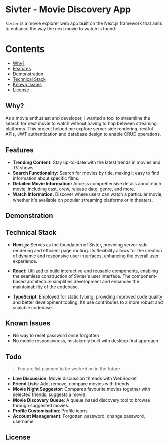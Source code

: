 # Sivter - Movie Discovery App

`Sivter` is a movie explorer web app built on the Next.js framework that aims to enhance the way the next movie to
watch is found.

# Contents

- [Why?](#why)
- [Features](#features)
- [Demonstration](#demonstration)
- [Technical Stack](#technical-stack)
- [Known Issues](#known-issues)
- [License](#license)

## Why?

As a movie enthusiast and developer, I wanted a tool to streamline the search for next movie to watch without having to hop between streaming platforms. This project helped me explore server side rendering, restful APIs, JWT authentication and database design to enable CRUD operations.

## Features

- **Trending Content:** Stay up-to-date with the latest trends in movies and TV shows.
- **Search Functionality:** Search for movies by title, making it easy to find information about specific films.
- **Detailed Movie Information:** Access comprehensive details about each movie, including cast, crew, release date, genre, and more.
- **Watch Information:** Discover where users can watch a particular movie, whether it's available on popular streaming platforms or in theaters.

## Demonstration

## Technical Stack

- **Next.js**: Serves as the foundation of Sivter, providing server-side rendering and efficient page routing. Its flexibility allows for the creation of dynamic and responsive user interfaces, enhancing the overall user experience.

- **React**: Utilized to build interactive and reusable components, enabling the seamless construction of Sivter's user interface. The component-based architecture simplifies development and enhances the maintainability of the codebase.

- **TypeScript**: Employed for static typing, providing improved code quality and better development tooling. Its use contributes to a more robust and scalable codebase.

## Known Issues
- No way to reset password once forgotten
- No mobile responsivness, mistakenly built with desktop first approach

## Todo
> Feature list planned to be worked on in the future
- **Live Discussion**: Movie discussion threads with WebSocket
- **Friend Lists**: Add, remove, compare movies with friends.
- **Movie Night Suggestor**: Compares favourite movies together with selected friends, suggests a movie.
- **Movie Discovery Queue**: A queue based discovery tool to browse through suggested movies.
- **Profile Customisation**: Profile icons
- **Account Management**: Forgotten password, change password, username

## License
